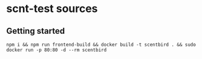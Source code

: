 # scnt-test sources

## Getting started

```
npm i && npm run frontend-build && docker build -t scentbird . && sudo docker run -p 80:80 -d --rm scentbird
```
